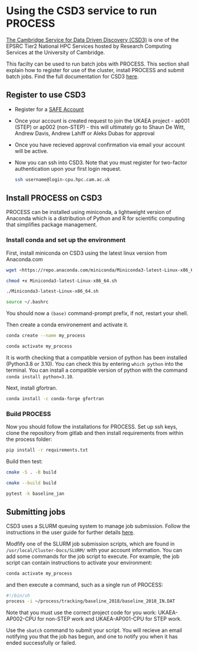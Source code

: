 # Using the CSD3 service to run PROCESS

[The Cambridge Service for Data Driven Discovery (CSD3)](https://www.hpc.cam.ac.uk/high-performance-computing) is one of the EPSRC Tier2 National HPC Services hosted by Research Computing Services at the University of Cambridge.

This facilty can be used to run batch jobs with PROCESS. This section shall explain how to register for use of the cluster, install PROCESS and submit batch jobs. Find the full documentation for CSD3 [here](https://docs.hpc.cam.ac.uk/hpc/index.html).

## Register to use CSD3

- Register for a [SAFE Account](https://epcced.github.io/safe-docs/safe-for-users/)
- Once your account is created request to join the UKAEA project - ap001  (STEP) or ap002 (non-STEP) - this will ultimately go to Shaun De Witt, Andrew Davis, Andrew Lahiff or Aleks Dubas for approval
- Once you have recieved approval confirmation via email your account will be active.
- Now you can ssh into CSD3. Note that you must register for two-factor authentication upon your first login request.

    ```bash
    ssh username@login-cpu.hpc.cam.ac.uk
    ```

## Install PROCESS on CSD3

PROCESS can be installed using miniconda, a lightweight version of Anaconda which is a distribution of Python and R for scientific computing that simplifies package management.

### Install conda and set up the environment

First, install miniconda on CSD3 using the latest linux version from Anaconda.com

``` bash
wget <https://repo.anaconda.com/miniconda/Miniconda3-latest-Linux-x86_64.sh>

chmod +x Miniconda3-latest-Linux-x86_64.sh

./Miniconda3-latest-Linux-x86_64.sh

source ~/.bashrc
```

You should now a `(base)` command-prompt prefix, if not, restart your shell.

Then create a conda environement and activate it.

``` bash
conda create --name my_process

conda activate my_process
```

It is worth checking that a compatible version of python has been installed (Python3.8 or 3.10). You can check this by entering `which python` into the terminal. You can install a compatible version of python with the command `conda install python=3.10`.

Next, install gfortran.

```bash
conda install -c conda-forge gfortran
```

### Build PROCESS

Now you should follow the installations for PROCESS. Set up ssh keys, clone the repository from gitlab and then install requirements from within the process folder:

```bash
pip install -r requirements.txt
```

Build then test:

```bash
cmake -S . -B build

cmake --build build

pytest -k baseline_jan
```

## Submitting jobs

CSD3 uses a SLURM queuing system to manage job submission. Follow the instructions in the user guide for further details [here](https://docs.hpc.cam.ac.uk/hpc/user-guide/batch.html).

Modfify one of the SLURM job submission scripts, which are found in `/usr/local/Cluster-Docs/SLURM/` with your account information. You can add some commands for the job script to execute. For example, the job script can contain instructions to activate your environment:

``` bash
conda activate my_process
```

and then execute a command, such as a single run of PROCESS:

```bash
#!/bin/sh
process -i ~/process/tracking/baseline_2018/baseline_2018_IN.DAT
```

Note that you must use the correct project code for you work: UKAEA-AP002-CPU for non-STEP work and UKAEA-AP001-CPU for STEP work.

Use the `sbatch` command to submit your script. You will recieve an email notifying you that the job has begun, and one to notify you when it has ended successfully or failed.
